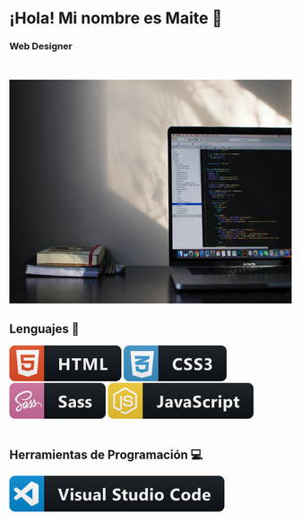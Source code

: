 # ¡Hola! Mi nombre es Maite 👋

<!--
**MaiPresa/MaiPresa** is a ✨ _special_ ✨ repository because its `README.md` (this file) appears on your GitHub profile.

Here are some ideas to get you started:

- 🔭 I’m currently working on ...
- 🌱 I’m currently learning ...
- 👯 I’m looking to collaborate on ...
- 🤔 I’m looking for help with ...
- 💬 Ask me about ...
- 📫 How to reach me: ...
- 😄 Pronouns: ...
- ⚡ Fun fact: ...
-->
### Web Designer
<br><br>
<a href="#"><img src="perfilGitHub/imagenGitHub.jpg" alt="banner image" width="100%" height="400px"></a>
## Lenguajes 📖
<a href="#"><img src="perfilGitHub/html.svg" alt="html5 icon" style="vertical-align:top margin:6px 4px"></a> <a href="#"><img src="perfilGitHub/css3.svg" alt="css3 icon" style="vertical-align:top margin:6px 4px"></a> <a href="#"><img src="perfilGitHub/sass.svg" alt="sass icon" style="vertical-align:top margin:6px 4px"></a> <a href="#"><img src="perfilGitHub/js.svg" alt="js icon" style="vertical-align:top margin:6px 4px"></a>
<br><br>
## Herramientas de Programación 💻
<a href="#"><img src="perfilGitHub/visualstudio_code.svg" alt="VSCode icon" style="vertical-align:top margin:6px 4px"></a>
